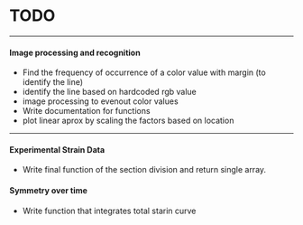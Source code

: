 # TODO 
___
#### Image processing and recognition
* Find the frequency of occurrence of a color value with margin (to identify the line)
* identify the line based on hardcoded rgb value
* image processing to evenout color values
* Write documentation for functions
* plot linear aprox by scaling the factors based on location

___
#### Experimental Strain Data 
* Write final function of the section division and return single array.

#### Symmetry over time
* Write function that integrates total starin curve

